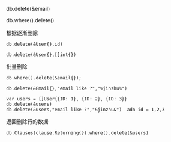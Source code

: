 db.delete(&email)

db.where().delete()

根据逐渐删除

```
db.delete(&User{},id)
```

```
db.delete(&User{},[]int{})
```

批量删除

```
db.where().delete(&email{});
```

```
db.delete(&Email{},"email like ?","%jinzhu%")
```

```
var users = []User{{ID: 1}, {ID: 2}, {ID: 3}}
db.delete(&users)
db.delete(&users,"email like ?","&jinzhu&")  adn id = 1,2,3
```

返回删除行的数据

```
db.Clauses(clause.Returning{}).where().delete(&users)
```

